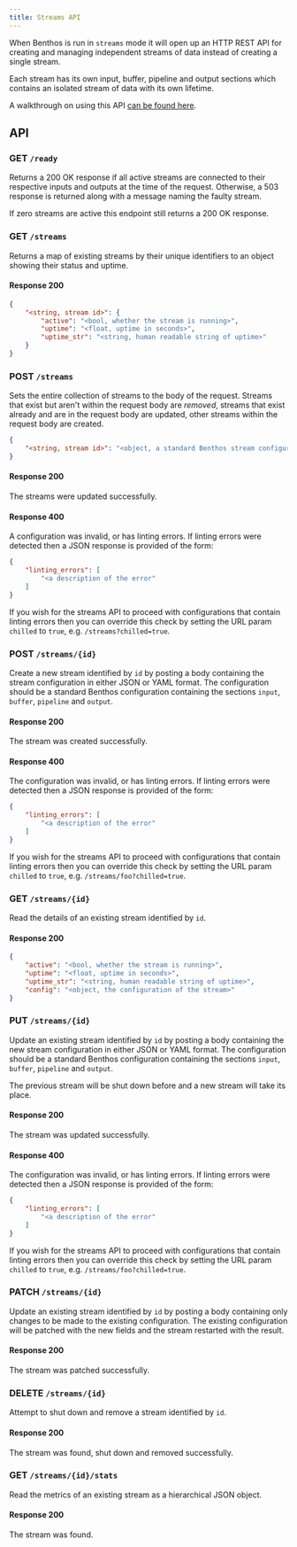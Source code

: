 ```yaml
---
title: Streams API
---
```


When Benthos is run in `streams` mode it will open up an HTTP REST API for creating and managing independent streams of data instead of creating a single stream.

Each stream has its own input, buffer, pipeline and output sections which contains an isolated stream of data with its own lifetime.

A walkthrough on using this API [can be found here][streams-api-walkthrough].

## API

### GET `/ready`

Returns a 200 OK response if all active streams are connected to their respective inputs and outputs at the time of the request. Otherwise, a 503 response is returned along with a message naming the faulty stream.

If zero streams are active this endpoint still returns a 200 OK response.

### GET `/streams`

Returns a map of existing streams by their unique identifiers to an object showing their status and uptime.

#### Response 200

```json
{
	"<string, stream id>": {
		"active": "<bool, whether the stream is running>",
		"uptime": "<float, uptime in seconds>",
		"uptime_str": "<string, human readable string of uptime>"
	}
}
```

### POST `/streams`

Sets the entire collection of streams to the body of the request. Streams that exist but aren't within the request body are *removed*, streams that exist already and are in the request body are updated, other streams within the request body are created.

```json
{
	"<string, stream id>": "<object, a standard Benthos stream configuration>"
}
```

#### Response 200

The streams were updated successfully.

#### Response 400

A configuration was invalid, or has linting errors. If linting errors were detected then a JSON response is provided of the form:

```json
{
	"linting_errors": [
		"<a description of the error"
	]
}
```

If you wish for the streams API to proceed with configurations that contain linting errors then you can override this check by setting the URL param `chilled` to `true`, e.g. `/streams?chilled=true`.

### POST `/streams/{id}`

Create a new stream identified by `id` by posting a body containing the stream configuration in either JSON or YAML format. The configuration should be a standard Benthos configuration containing the sections `input`, `buffer`, `pipeline` and `output`.

#### Response 200

The stream was created successfully.

#### Response 400

The configuration was invalid, or has linting errors. If linting errors were detected then a JSON response is provided of the form:

```json
{
	"linting_errors": [
		"<a description of the error"
	]
}
```

If you wish for the streams API to proceed with configurations that contain linting errors then you can override this check by setting the URL param `chilled` to `true`, e.g. `/streams/foo?chilled=true`.

### GET `/streams/{id}`

Read the details of an existing stream identified by `id`.

#### Response 200

```json
{
	"active": "<bool, whether the stream is running>",
	"uptime": "<float, uptime in seconds>",
	"uptime_str": "<string, human readable string of uptime>",
	"config": "<object, the configuration of the stream>"
}
```

### PUT `/streams/{id}`

Update an existing stream identified by `id` by posting a body containing the new stream configuration in either JSON or YAML format. The configuration should be a standard Benthos configuration containing the sections `input`, `buffer`, `pipeline` and `output`.

The previous stream will be shut down before and a new stream will take its place.

#### Response 200

The stream was updated successfully.

#### Response 400

The configuration was invalid, or has linting errors. If linting errors were detected then a JSON response is provided of the form:

```json
{
	"linting_errors": [
		"<a description of the error"
	]
}
```

If you wish for the streams API to proceed with configurations that contain linting errors then you can override this check by setting the URL param `chilled` to `true`, e.g. `/streams/foo?chilled=true`.

### PATCH `/streams/{id}`

Update an existing stream identified by `id` by posting a body containing only changes to be made to the existing configuration. The existing configuration will be patched with the new fields and the stream restarted with the result.

#### Response 200

The stream was patched successfully.

### DELETE `/streams/{id}`

Attempt to shut down and remove a stream identified by `id`.

#### Response 200

The stream was found, shut down and removed successfully.

### GET `/streams/{id}/stats`

Read the metrics of an existing stream as a hierarchical JSON object.

#### Response 200

The stream was found.

[streams-api-walkthrough]: /docs/guides/streams_mode/using_rest_api
